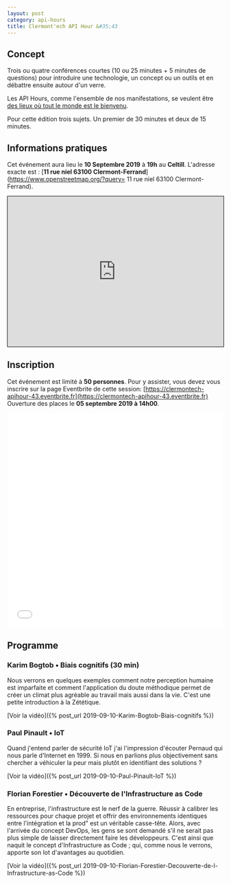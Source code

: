 ```yaml
---
layout: post
category: api-hours
title: Clermont'ech API Hour &#35;43
---
```


## Concept

Trois ou quatre conférences courtes (10 ou 25 minutes + 5 minutes de questions)
pour introduire une technologie, un concept ou un outils et en débattre ensuite
autour d'un verre.

Les API Hours, comme l'ensemble de nos manifestations, se veulent être [des
lieux où tout le monde est le bienvenu](/code-of-conduct.html).

Pour cette édition trois sujets. Un premier de 30 minutes et deux de 15 minutes.


## Informations pratiques

Cet événement aura lieu le **10 Septembre 2019** à **19h** au **Celtill**. L'adresse
exacte est : [**11 rue niel 63100 Clermont-Ferrand**](https://www.openstreetmap.org/?query= 11 rue niel 63100 Clermont-Ferrand).
<iframe width="100%" height="350" frameborder="0" scrolling="no" marginheight="0" marginwidth="0" src="https://www.openstreetmap.org/export/embed.html?bbox=3.0993461608886723%2C45.78351799342291%2C3.1038254499435425%2C45.78517709833127&amp;layer=mapnik&amp;marker=45.7843475520491%2C3.101585805416107" style="border: 1px solid black"></iframe><br/>

## Inscription

Cet événement est limité à **50 personnes**.  Pour y assister, vous devez vous
inscrire sur la page Eventbrite de cette session: [https://clermontech-apihour-43.eventbrite.fr](https://clermontech-apihour-43.eventbrite.fr)
Ouverture des places le **05 septembre 2019 à 14h00**.


<iframe src="//eventbrite.fr/tickets-external?eid=71415915927&ref=etckt" frameborder="0" height="500" width="100%" vspace="0" hspace="0" marginheight="5" marginwidth="5" scrolling="auto" allowtransparency="true"></iframe>

<br/>

## Programme

### Karim Bogtob • Biais cognitifs (30 min)

Nous verrons en quelques exemples comment notre perception humaine est imparfaite
et comment l'application du doute méthodique permet de créer un climat plus
agréable au travail mais aussi dans la vie.
C'est une petite introduction à la Zététique.

[Voir la vidéo]({% post_url 2019-09-10-Karim-Bogtob-Biais-cognitifs %})

### Paul Pinault • IoT

Quand j'entend parler de sécurité IoT j'ai l'impression d'écouter Pernaud qui nous
parle d'Internet en 1999. Si nous en parlions plus objectivement sans chercher a
véhiculer la peur mais plutôt en identifiant des solutions ?

[Voir la vidéo]({% post_url 2019-09-10-Paul-Pinault-IoT %})

### Florian Forestier • Découverte de l'Infrastructure as Code

En entreprise, l'infrastructure est le nerf de la guerre. Réussir à calibrer les
ressources pour chaque projet et offrir des environnements identiques entre
l'intégration et la prod" est un véritable casse-tête.
Alors, avec l'arrivée du concept DevOps, les gens se sont demandé s'il ne serait
pas plus simple de laisser directement faire les développeurs.
C'est ainsi que naquit le concept d'Infrastructure as Code ; qui, comme nous
le verrons, apporte son lot d'avantages au quotidien.

[Voir la vidéo]({% post_url 2019-09-10-Florian-Forestier-Decouverte-de-l-Infrastructure-as-Code %})

